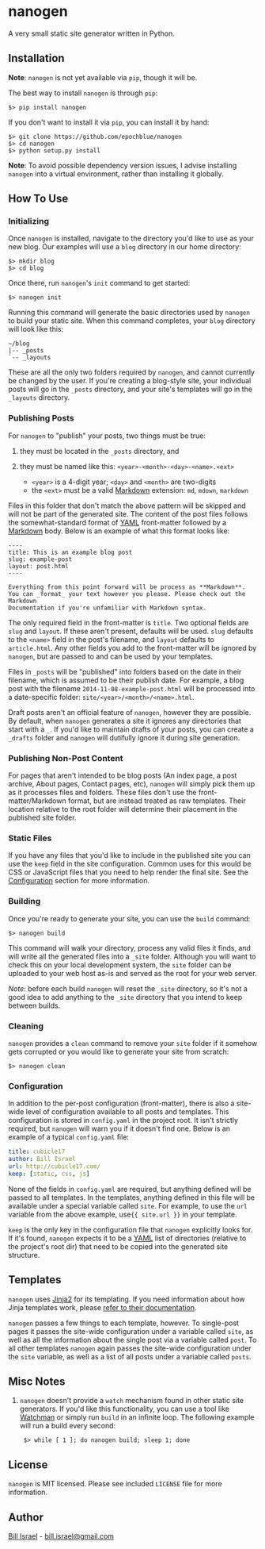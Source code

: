# nanogen

A very small static site generator written in Python.

## Installation

**Note**: `nanogen` is not yet available via `pip`, though it will be.

The best way to install `nanogen` is through `pip`:

    $> pip install nanogen

If you don't want to install it via `pip`, you can install it by hand:

    $> git clone https://github.com/epochblue/nanogen
    $> cd nanogen
    $> python setup.py install

**Note**: To avoid possible dependency version issues, I advise installing
`nanogen` into a virtual environment, rather than installing it globally.


## How To Use

### Initializing

Once `nanogen` is installed, navigate to the directory you'd like to use as your
new blog. Our examples will use a `blog` directory in our home directory:

    $> mkdir blog
    $> cd blog

Once there, run `nanogen`'s `init` command to get started:

    $> nanogen init

Running this command will generate the basic directories used by `nanogen` to
build your static site. When this command completes, your `blog` directory will
look like this:

    ~/blog
    |-- _posts
    `-- _layouts

These are all the only two folders required by `nanogen`, and cannot currently
be changed by the user. If you're creating a blog-style site, your individual
posts will go in the `_posts` directory, and your site's templates will go in
the `_layouts` directory.


### Publishing Posts

For `nanogen` to "publish" your posts, two things must be true:

1. they must be located in the `_posts` directory, and
2. they must be named like this: `<year>-<month>-<day>-<name>.<ext>`

    * `<year>` is a 4-digit year; `<day>` and `<month>` are two-digits
    * the `<ext>` must be a valid [Markdown][] extension: `md`, `mdown`, `markdown`

Files in this folder that don't match the above pattern will be skipped and
will not be part of the generated site. The content of the post files follows
the somewhat-standard format of [YAML][] front-matter followed by a
[Markdown][] body. Below is an example of what this format looks like:

    ----
    title: This is an example blog post
    slug: example-post
    layout: post.html
    ----

    Everything from this point forward will be process as **Markdown**.
    You can _format_ your text however you please. Please check out the Markdown
    Documentation if you're unfamiliar with Markdown syntax.

The only required field in the front-matter is `title`. Two optional fields are
`slug` and `layout`. If these aren't present, defaults will be used. `slug`
defaults to the `<name>` field in the post's filename, and `layout` defaults to
`article.html`. Any other fields you add to the front-matter will be ignored by
`nanogen`, but are passed to and can be used by your templates.

Files in `_posts` will be "published" into folders based on the date in their
filename, which is assumed to be their publish date. For example, a blog post
with the filename `2014-11-08-example-post.html` will be processed into a
date-specific folder: `site/<year>/<month>/<name>.html`.

Draft posts aren't an official feature of `nanogen`, however they are possible.
By default, when `nanogen` generates a site it ignores any directories that
start with a `_`. If you'd like to maintain drafts of your posts, you can
create a `_drafts` folder and `nanogen` will dutifully ignore it during site
generation.


### Publishing Non-Post Content

For pages that aren't intended to be blog posts (An index page, a post archive,
About pages, Contact pages, etc), `nanogen` will simply pick them up as it
processes files and folders. These files don't use the front-matter/Markdown
format, but are instead treated as raw templates. Their location relative to the
root folder will determine their placement in the published site folder.


### Static Files

If you have any files that you'd like to include in the published site you can
use the `keep` field in the site configuration. Common uses for this would be
CSS or JavaScript files that you need to help render the final site. See the
[Configuration](#configuration) section for more information.


### Building

Once you're ready to generate your site, you can use the `build` command:

    $> nanogen build

This command will walk your directory, process any valid files it finds, and
will write all the generated files into a `_site` folder. Although you will want
to check this on your local development system, the `site` folder can be
uploaded to your web host as-is and served as the root for your web server.

_Note_: before each build `nanogen` will reset the `_site` directory, so it's
not a good idea to add anything to the `_site` directory that you intend to
keep between builds.


### Cleaning

`nanogen` provides a `clean` command to remove your `site` folder if it somehow
gets corrupted or you would like to generate your site from scratch:

    $> nanogen clean


### Configuration

In addition to the per-post configuration (front-matter), there is also a
site-wide level of configuration available to all posts and templates. This
configuration is stored in `config.yaml` in the project root. It isn't strictly
required, but `nanogen` will warn you if it doesn't find one. Below is an
example of a typical `config.yaml` file:

```yaml
title: cubicle17
author: Bill Israel
url: http://cubicle17.com/
keep: [static, css, js]
```

None of the fields in `config.yaml` are required, but anything defined will be
passed to all templates. In the templates, anything defined in this file will be
available under a special variable called `site`. For example, to use the `url`
variable from the above example, use`{{ site.url }}` in your template.

`keep` is the only key in the configuration file that `nanogen` explicitly looks
for. If it's found, `nanogen` expects it to be a [YAML][] list of directories
(relative to the project's root dir) that need to be copied into the generated
site structure.


## Templates

`nanogen` uses [Jinja2][] for its templating. If you need information about how
Jinja templates work, please [refer to their documentation][jinja-docs].

`nanogen` passes a few things to each template, however. To single-post pages
it passes the site-wide configuration under a variable called `site`, as well
as all the information about the single post via a variable called `post`. To
all other templates `nanogen` again passes the site-wide configuration under the
`site` variable, as well as a list of all posts under a variable called `posts`.


## Misc Notes

1. `nanogen` doesn't provide a `watch` mechanism found in other static site
generators. If you'd like this functionality, you can use a tool like
[Watchman][] or simply run `build` in an infinite loop. The following example
will run a build every second:

        $> while [ 1 ]; do nanogen build; sleep 1; done


## License

`nanogen` is MIT licensed. Please see included `LICENSE` file for more information.


## Author

[Bill Israel](http://billisrael.info/) - [bill.israel@gmail.com](mailto:bill.israel@gmail.com)


[markdown]: http://daringfireball.net/projects/markdown/
[yaml]: http://www.yaml.org
[watchman]: https://github.com/facebook/watchman
[jinja2]: http://jinja.pocoo.org/
[jinja-docs]: http://jinja.pocoo.org/docs/dev/
